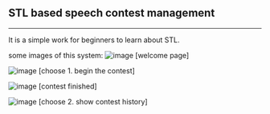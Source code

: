 ## STL based speech contest management
---
It is a simple work for beginners to learn about STL.

some images of this system:
![image](https://github.com/yalezhang2021/STL-based-speech-contest-management/assets/74490220/3517e5c5-fe0f-4848-a205-400211ebefe0)
[welcome page]

![image](https://github.com/yalezhang2021/STL-based-speech-contest-management/assets/74490220/b27959a0-156c-4856-8888-943f2e3799cb)
[choose 1. begin the contest]

![image](https://github.com/yalezhang2021/STL-based-speech-contest-management/assets/74490220/5e4ecfe8-d6f1-43db-85a9-5ce35c4509b1)
[contest finished]

![image](https://github.com/yalezhang2021/STL-based-speech-contest-management/assets/74490220/1699b50a-efcd-4e5d-b3d9-f14895851912)
[choose 2. show contest history]
